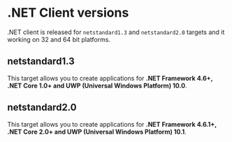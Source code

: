# .NET Client versions

.NET client is released for `netstandard1.3` and `netstandard2.0` targets and it working on 32 and 64 bit platforms.

## netstandard1.3

This target allows you to create applications for **.NET Framework 4.6+, .NET Core 1.0+ and UWP (Universal Windows Platform) 10.0**.

## netstandard2.0

This target allows you to create applications for **.NET Framework 4.6.1+, .NET Core 2.0+ and UWP (Universal Windows Platform) 10.1**.
